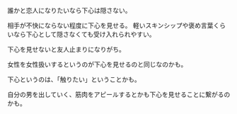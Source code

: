 誰かと恋人になりたいなら下心は隠さない。

相手が不快にならない程度に下心を見せる。
軽いスキンシップや褒め言葉くらいなら下心として隠さなくても受け入れられやすい。

下心を見せないと友人止まりになりがち。

女性を女性扱いするというのが下心を見せるのと同じなのかも。

下心というのは、「触りたい」ということかも。

自分の男を出していく、筋肉をアピールするとかも下心を見せることに繋がるのかも。
